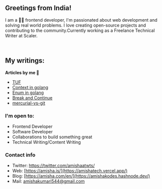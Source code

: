 ## Greetings from India!

 I am a 👨‍💻 frontend developer, I'm passionated about web development and solving real world problems. I love creating open-source projects and contributing to the community.Currently working as a Freelance Technical Writer at Scaler.
<!-- ### GitHub stats -->

<!-- ![](https://github-profile-summary-cards.vercel.app/api/cards/profile-details?username=Amishakumari544&theme=github) -->
<!-- ![](https://github-profile-summary-cards.vercel.app/api/cards/repos-per-language?username=Amishakumari544&theme=github) -->
<!-- ![](https://github-profile-summary-cards.vercel.app/api/cards/most-commit-language?username=Amishakumari544&theme=github) -->
<!-- ![](https://github-profile-summary-cards.vercel.app/api/cards/stats?username=Amishakumari544&theme=github) -->
<!-- ![](https://github-profile-summary-cards.vercel.app/api/cards/productive-time?username=Amishakumari544&theme=github) -->

 
<br>

## My writings:

<b> Articles by me 📝 </b> 
- [TUF](https://takeuforward.org/?s=Amisha+kumari)
- [Context in golang](https://www.scaler.com/topics/golang-context/)
- [Enum in golang](https://www.scaler.com/topics/golang-enum/)
- [Break and Continue](https://www.scaler.com/topics/golang/break-and-continue/)
- [mercurial-vs-git](https://www.scaler.com/topics/mercurial-vs-git/)

### I'm open to:
- Frontend Developer
- Software Developer
- Collaborations to build something great
- Technical Writing/Content Writing

### Contact info
- Twitter: https://twitter.com/amishaatwts/
- Web: [https://amisha.is/](https://amishatech.vercel.app/)
- Blog: [https://amisha.com/en/](https://amishakodes.hashnode.dev/)
- Mail: amishakumari544@gmail.com




